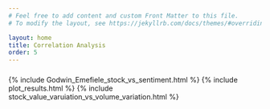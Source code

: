```yaml
---
# Feel free to add content and custom Front Matter to this file.
# To modify the layout, see https://jekyllrb.com/docs/themes/#overriding-theme-defaults

layout: home
title: Correlation Analysis
order: 5
---
```

### 
{% include Godwin_Emefiele_stock_vs_sentiment.html %}
{% include plot_results.html %}
{% include stock_value_varuiation_vs_volume_variation.html %}
